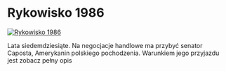Rykowisko 1986 
=============
[![Rykowisko 1986 ](http://vidos.pl/images/player.gif)](http://vidos.pl/rykowisko-1986)

 Lata siedemdziesiąte. Na negocjacje handlowe ma przybyć senator Caposta, Amerykanin polskiego pochodzenia. Warunkiem jego przyjazdu jest zobacz pełny opis
